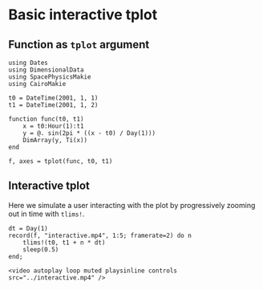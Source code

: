 # Basic interactive tplot

## Function as `tplot` argument

```@example interactive
using Dates
using DimensionalData
using SpacePhysicsMakie
using CairoMakie

t0 = DateTime(2001, 1, 1)
t1 = DateTime(2001, 1, 2)

function func(t0, t1)
    x = t0:Hour(1):t1
    y = @. sin(2pi * ((x - t0) / Day(1)))
    DimArray(y, Ti(x))
end

f, axes = tplot(func, t0, t1)
```

## Interactive tplot

Here we simulate a user interacting with the plot by progressively zooming out in time with `tlims!`.

```@example interactive
dt = Day(1)
record(f, "interactive.mp4", 1:5; framerate=2) do n
    tlims!(t0, t1 + n * dt)
    sleep(0.5)
end;
```

```@raw html
<video autoplay loop muted playsinline controls src="../interactive.mp4" />
```